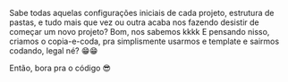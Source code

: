 Sabe todas aquelas configurações iniciais de cada projeto, estrutura de pastas, e tudo mais que vez ou outra acaba nos fazendo desistir de começar um novo projeto?
Bom, nos sabemos kkkk
E pensando nisso, criamos o copia-e-coda, pra simplismente usarmos e template e sairmos codando, legal né? 😁😁

Então, bora pra o código 😎

